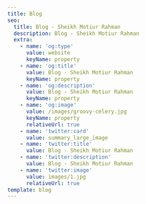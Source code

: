 ```yaml
---
title: Blog
seo:
  title: Blog - Sheikh Motiur Rahman
  description: Blog - Sheikh Motiur Rahman
  extra:
    - name: 'og:type'
      value: website
      keyName: property
    - name: 'og:title'
      value: Blog - Sheikh Motiur Rahman
      keyName: property
    - name: 'og:description'
      value: Blog - Sheikh Motiur Rahman
      keyName: property
    - name: 'og:image'
      value: /images/groovy-celery.jpg
      keyName: property
      relativeUrl: true
    - name: 'twitter:card'
      value: summary_large_image
    - name: 'twitter:title'
      value: Blog - Sheikh Motiur Rahman
    - name: 'twitter:description'
      value: Blog - Sheikh Motiur Rahman
    - name: 'twitter:image'
      value: images/1.jpg
      relativeUrl: true
template: blog
---
```

